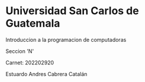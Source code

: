 # Universidad San Carlos de Guatemala

Introduccion a la programacion de computadoras
  
Seccion 'N'

Carnet: 202202920

Estuardo Andres Cabrera Catalán
